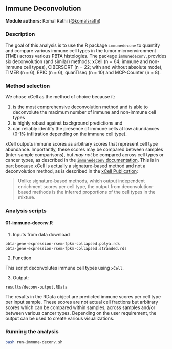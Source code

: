 ## Immune Deconvolution

**Module authors:** Komal Rathi ([@komalsrathi](https://github.com/komalsrathi))

### Description

The goal of this analysis is to use the R package `immunedeconv` to quantify and compare various immune cell types in the tumor microenvironment (TME) across various PBTA histologies. 
The package `immunedeconv`, provides six deconvolution (and similar) methods: xCell (n = 64; immune and non-immune cell types), CIBERSORT (n = 22; with and without absolute mode), TIMER (n = 6), EPIC (n = 6), quanTIseq (n = 10) and MCP-Counter (n = 8). 

### Method selection

We chose xCell as the method of choice because it: 
1) is the most comprehensive deconvolution method and is able to deconvolute the maximum number of immune and non-immune cell types 
2) is highly robust against background predictions and 
3) can reliably identify the presence of immune cells at low abundances (0-1% infiltration depending on the immune cell type).

xCell outputs immune scores as arbitrary scores that represent cell type abundance. 
Importantly, these scores may be compared between samples (inter-sample comparisons), but _may not_ be compared across cell types or cancer types, as described in the [`immunedeconv` documentation](https://icbi-lab.github.io/immunedeconv/articles/immunedeconv.html#interpretation-of-scores). This is in part because xCell is actually a signature-based method and not a deconvolution method, as is described in the [xCell Publication](https://doi.org/10.1186/s13059-017-1349-1):
> Unlike signature-based methods, which output independent enrichment scores per cell type, the output from deconvolution-based methods is the inferred proportions of the cell types in the mixture.


### Analysis scripts

#### 01-immune-deconv.R

1. Inputs from data download

```
pbta-gene-expression-rsem-fpkm-collapsed.polya.rds
pbta-gene-expression-rsem-fpkm-collapsed.stranded.rds
```

2. Function

This script deconvolutes immune cell types using `xCell`.

3. Output: 

`results/deconv-output.RData`

The results in the RData object are predicted immune scores per cell type per input sample. 
These scores are not actual cell fractions but arbitrary scores which can be compared within samples, across samples and/or between various cancer types. 
Depending on the user requirement, the output can be used to create various visualizations. 


### Running the analysis

```sh
bash run-immune-deconv.sh
```



